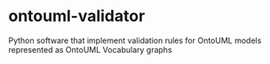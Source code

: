 # ontouml-validator
Python software that implement validation rules for OntoUML models represented as OntoUML Vocabulary graphs
